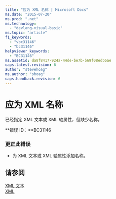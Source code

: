 ```yaml
---
title: "应为 XML 名称 | Microsoft Docs"
ms.date: "2015-07-20"
ms.prod: ".net"
ms.technology: 
  - "devlang-visual-basic"
ms.topic: "article"
f1_keywords: 
  - "vbc31146"
  - "bc31146"
helpviewer_keywords: 
  - "BC31146"
ms.assetid: da8f8417-924a-44de-be7b-b69f08edb5ae
caps.latest.revision: 6
author: "stevehoag"
ms.author: "shoag"
caps.handback.revision: 6
---
```

# 应为 XML 名称
已经指定 XML 文本或 XML 轴属性，但缺少名称。  
  
 **错误 ID：**BC31146  
  
### 更正此错误  
  
-   为 XML 文本或 XML 轴属性添加名称。  
  
## 请参阅  
 [XML 文本](../../visual-basic/language-reference/xml-literals/index.md)   
 [XML](../../visual-basic/programming-guide/language-features/xml/index.md)